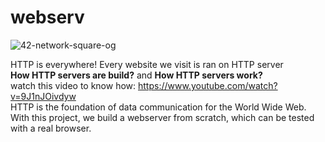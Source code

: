 # webserv
![42-network-square-og](https://user-images.githubusercontent.com/115412096/202255065-f7c5ef32-22b5-4e64-9706-1cce14d521cd.png)

HTTP is everywhere! Every website we visit is ran on HTTP server <br />
**How HTTP servers are build?** and **How HTTP servers work?** <br />
watch this video to know how: https://www.youtube.com/watch?v=9J1nJOivdyw <br />
HTTP is the foundation of data communication for the World Wide Web. <br />
With this project, we build a webserver from scratch, which can be tested with a real browser.
